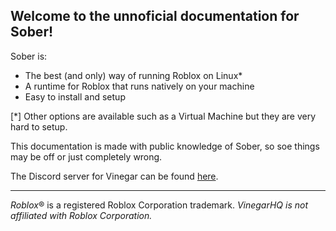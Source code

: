 ## Welcome to the unnoficial documentation for Sober!

Sober is:
* The best (and only) way of running Roblox on Linux*
* A runtime for Roblox that runs natively on your machine
* Easy to install and setup

<p class="tiny">[*] Other options are available such as a Virtual Machine but they are very hard to setup.<p>

This documentation is made with public knowledge of Sober, so soe things may be off or just completely wrong.

The Discord server for Vinegar can be found [here](https://discord.gg/vinegarhq-1069506340973707304).

<hr>

*Roblox*® is a registered Roblox Corporation trademark. *VinegarHQ is not affiliated with Roblox Corporation.*